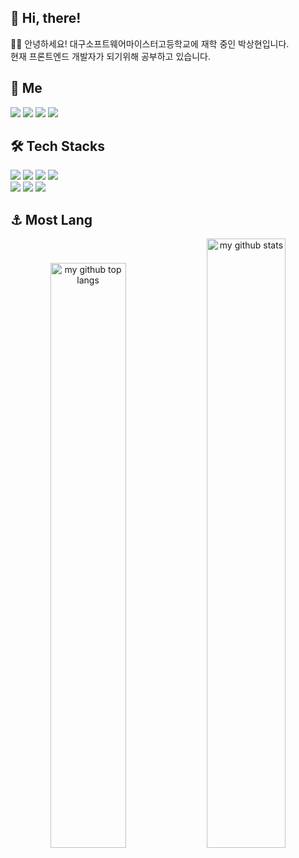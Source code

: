 <h2> 👋 Hi, there!</h2>
<div>
  <div>🙇‍♂️ 안녕하세요! 대구소프트웨어마이스터고등학교에 재학 중인 박상현입니다.</div>
  <div>현재 프론트엔드 개발자가 되기위해 공부하고 있습니다.</div>
</div>

<h2 align="left"> 🫶 Me</h2>
<div align="left">
  <a href="https://half-sloop-ecb.notion.site/Park-Sang-Hyun-fbb7aa1382fe466ca80ecf8e8b8bcee4/"><img src="https://img.shields.io/badge/Notion-000000?style=flat-square&logo=Notion&logoColor=white&link=https://half-sloop-ecb.notion.site/Park-Sang-Hyun-fbb7aa1382fe466ca80ecf8e8b8bcee4"/></a>
  <a href="https://www.instagram.com/seojaeisnewcityboyy/"><img src="https://img.shields.io/badge/Instagram-E4405F?style=flat-square&logo=Instagram&logoColor=white&link=https://www.instagram.com/seojaeisnewcityboyy/"/></a>
  <a href="sanghyun9467@gmail.com/"><img src="https://img.shields.io/badge/Gmail-d14836?style=flat-square&logo=Gmail&logoColor=white&link=sanghyun9467@gmail.com"/></a>
  <a href="https://blog.naver.com/parksanghyun0505/"><img src="https://img.shields.io/badge/-Naver%20Blog-brightgreen?style=flat-square&logo=Naver&logoColor=white&link=https://blog.naver.com/parksanghyun0505/"/></a>
</div>

<h2 align="left"> 🛠 Tech Stacks</h2>
<div align="left">
  <img src="https://img.shields.io/badge/c-%2300599C.svg?style=for-the-badge&logo=c&logoColor=white"/>
  <img src="https://img.shields.io/badge/python-3776AB?style=for-the-badge&logo=python&logoColor=white">
  <img src="https://img.shields.io/badge/html5-%23E34F26.svg?style=for-the-badge&logo=html5&logoColor=white"/>
  <img src="https://img.shields.io/badge/css3-%231572B6.svg?style=for-the-badge&logo=css3&logoColor=white"/>
</div>
<div align="left">
  <img src="https://img.shields.io/badge/javascript-black?style=for-the-badge&logo=javascript&logoColor=%23F7DF1E"/>
  <img src="https://img.shields.io/badge/typescript-black?style=for-the-badge&logo=TypeScript&logoColor=#3178C6">
  <img src="https://img.shields.io/badge/react-%2320232a.svg?style=for-the-badge&logo=react&logoColor=%2361DAFB"/>
</div>

<h2 align="left"> ⚓ Most Lang</h2>
<div align="center">
  <img src="https://github-readme-stats.vercel.app/api/top-langs/?username=Sanghyun0505&theme=radical&layout=compact&hide_border=true" alt="my github top langs" width=49% />
  <img src="https://github-readme-stats.vercel.app/api?username=Sanghyun0505&theme=radical&show_icons=true&hide_border=true" alt="my github stats" width=50% />
</div>

